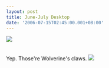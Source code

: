 ```yaml
---
layout: post
title: June-July Desktop
date: '2006-07-15T02:45:00.001+08:00'
---
```


<div style="text-align: left;"><a href="http://members.lycos.co.uk/sahil/June-July.PNG" title="Click here to view enlarged screenshot"><img src="http://members.lycos.co.uk/sahil/June-July_thumb.png" /></a></div><br /><br />Yep. Those're Wolverine's claws. <img src="http://members.multimania.co.uk/sahil/grin.gif" class="smile" border="0" />